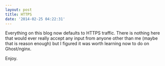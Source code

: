 ```yaml
---
layout: post
title: HTTPS
date: '2014-02-25 04:22:31'
---
```


Everything on this blog now defaults to HTTPS traffic. There is nothing here that would ever really accept any input from anyone other than me (maybe that is reason enough) but I figured it was worth learning now to do on Ghost/nginx.

Enjoy.